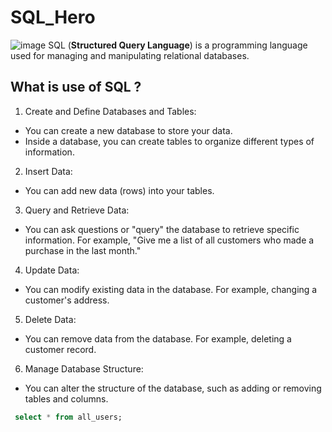 # SQL_Hero
![image](https://github.com/Asifekhlaque/SQL_Hero/assets/132199879/e9e75522-1735-40cf-98a2-0d672042ed1c)
SQL (**Structured Query Language**) is a programming language used for managing and manipulating relational databases.
## What is use of SQL ?
1. Create and Define Databases and Tables:
 - You can create a new database to store your data.
 - Inside a database, you can create tables to organize different types of information.
2. Insert Data:
 - You can add new data (rows) into your tables.
3. Query and Retrieve Data:
 - You can ask questions or "query" the database to retrieve specific information. For example, "Give me a list of all customers who made a purchase in the last month."
4. Update Data:
 - You can modify existing data in the database. For example, changing a customer's address.
5. Delete Data:
 - You can remove data from the database. For example, deleting a customer record.
6. Manage Database Structure:
 - You can alter the structure of the database, such as adding or removing tables and columns.

```sql
 select * from all_users;
```
